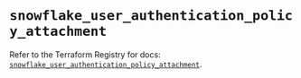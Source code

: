 # `snowflake_user_authentication_policy_attachment`

Refer to the Terraform Registry for docs: [`snowflake_user_authentication_policy_attachment`](https://registry.terraform.io/providers/snowflake-labs/snowflake/1.0.3/docs/resources/user_authentication_policy_attachment).
